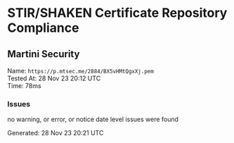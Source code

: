 # STIR/SHAKEN Certificate Repository Compliance

## Martini Security

Name: `https://p.mtsec.me/2884/BX5vHMtQgxXj.pem`\
Tested At: 28 Nov 23 20:12 UTC\
Time: 78ms

### Issues

no warning, or error, or notice date level issues were found

Generated: 28 Nov 23 20:21 UTC